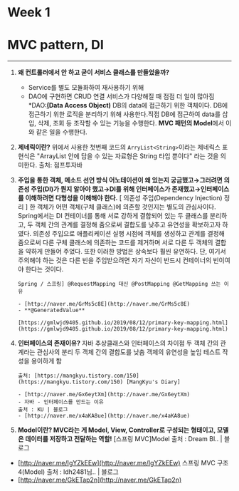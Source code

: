 # Week 1

# MVC pattern, DI

---

1.  **왜 컨트롤러에서 안 하고 굳이 서비스 클래스를 만들었을까?**
    - Service를 별도 모듈화하여 재사용하기 위해
    - DAO에 구현하면 CRUD 연결 서비스가 다양해질 때 점점 더 일이 많아짐
      \*DAO:**[(](https://choitaetae.tistory.com/97#DAO%---Data%--Access%--Object-)Data Access Object)**
      DB의 data에 접근하기 위한 객체이다. DB에 접근하기 위한 로직을 분리하기 위해 사용한다.직접 DB에 접근하여 data를 삽입, 삭제, 조회 등 조작할 수 있는 기능을 수행한다.
      **MVC 패턴의 Model**에서 이와 같은 일을 수행한다.
2.  **제네릭이란?**
    위에서 사용한 첫번째 코드의 `ArryList<String>`이라는 제네릭스 표현식은 "ArrayList 안에 담을 수 있는 자료형은 String 타입 뿐이다" 라는 것을 의미한다.
    출처: 점프투자바
3.  **주입을 통한 객체, 메소드 선언 방식
    어노테이션이 왜 있는지 궁금했고→그러려면 의존성 주입(DI)가 뭔지 알아야 했고→DI를 위해 인터페이스가 존재했고→인터페이스를 이해하려면 다형성을 이해해야 한다.**
        [ 의존성 주입(Dependency Injection) 정리 ]
        한 객체가 어떤 객체(구체 클래스)에 의존할 것인지는 별도의 관심사이다. Spring에서는 DI 컨테이너를 통해 서로 강하게 결합되어 있는 두 클래스를 분리하고, 두 객체 간의 관계를 결정해 줌으로써 결합도를 낮추고 유연성을 확보하고자 하였다. 의존성 주입으로 애플리케이션 실행 시점에 객체를 생성하고 관계를 결정해 줌으로써 다른 구체 클래스에 의존하는 코드를 제거하며 서로 다른 두 객체의 결합을 약하게 만들어 주었다. 또한 이러한 방법은 상속보다 훨씬 유연하다. 단, 여기서 주의해야 하는 것은 다른 빈을 주입받으려면 자기 자신이 반드시 컨테이너의 빈이여야 한다는 것이다.

        Spring / 스프링] @RequestMapping 대신 @PostMapping @GetMapping 쓰는 이유

        - [http://naver.me/GrMs5c8E](http://naver.me/GrMs5c8E)
        - **@GeneratedValue**

        [https://gmlwjd9405.github.io/2019/08/12/primary-key-mapping.html](https://gmlwjd9405.github.io/2019/08/12/primary-key-mapping.html)
4.  **인터페이스의 존재이유?**
    자바 추상클래스와 인터페이스의 차이점
        두 객체 간의 관계라는 관심사의 분리
        두 객체 간의 결합도를 낮춤
        객체의 유연성을 높임
        테스트 작성을 용이하게 함

        출처: [https://mangkyu.tistory.com/150](https://mangkyu.tistory.com/150) [MangKyu's Diary]

        - [http://naver.me/Gx6eytXm](http://naver.me/Gx6eytXm)
        - 자바 - 인터페이스를 만드는 이유
        출처 : KU | 블로그
        - [http://naver.me/x4aKA8ue](http://naver.me/x4aKA8ue)
5.  **Model이란?
    MVC라는 게 Model, View, Controller로 구성되는 형태이고, 모델은 데이터를 저장하고 전달하는 역할!**
    [스프링 MVC]Model
    출처 : Dream Bl.. | 블로그

- [http://naver.me/IgYZkEEw](http://naver.me/IgYZkEEw)
  스프링 MVC 구조 4(Model)
  출처 : ldh2481님.. | 블로그
- [http://naver.me/GkETap2n](http://naver.me/GkETap2n)
